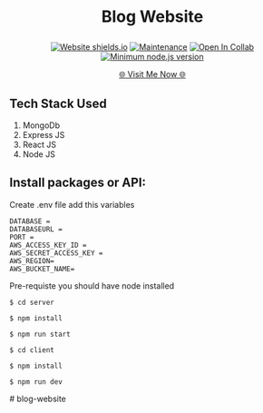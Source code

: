 
  <h1><p align="center"><b><b>Blog Website</b></b>
</p></h1>

<div align="center">

  <a href="">![Website shields.io](https://img.shields.io/website-up-down-green-red/http/shields.io.svg)</a>
  <a href="">![Maintenance](https://img.shields.io/badge/Maintained%3F-yes-green.svg)</a>
  <a href="">![Open In Collab](https://colab.research.google.com/assets/colab-badge.svg)</a>
  <a href="">[![Minimum node.js version](https://badgen.net/npm/node/express)](https://npmjs.com/package/express)</a>
</div>

<p align="Center"><a href="https://65b40a44f4e8de04fd8c338a--marvelous-lollipop-d785b4.netlify.app/" > 🌐 Visit Me Now 🌐</a></p>




## Tech Stack Used

1. MongoDb
2. Express JS
3. React JS
4. Node JS
  




## Install packages or API:

Create .env file add this variables
```
DATABASE =
DATABASEURL = 
PORT = 
AWS_ACCESS_KEY_ID = 
AWS_SECRET_ACCESS_KEY = 
AWS_REGION= 
AWS_BUCKET_NAME= 
```
Pre-requiste you should have node installed 

```
$ cd server
```
```
$ npm install
```


```
$ npm run start
```
```
$ cd client
```

```
$ npm install
```
```
$ npm run dev
```
#   b l o g - w e b s i t e  
 